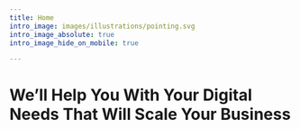 ```yaml
---
title: Home
intro_image: images/illustrations/pointing.svg
intro_image_absolute: true
intro_image_hide_on_mobile: true

---
```

# We’ll Help You With Your Digital Needs That Will Scale Your Business
